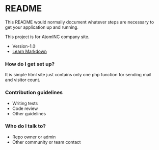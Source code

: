 # README #

This README would normally document whatever steps are necessary to get your application up and running.

This project is for AtomINC company site.


* Version-1.0
* [Learn Markdown](https://bitbucket.org/tutorials/markdowndemo)

### How do I get set up? ###

It is simple html site just contains only one php function for sending mail and visitor count.
### Contribution guidelines ###

* Writing tests
* Code review
* Other guidelines

### Who do I talk to? ###

* Repo owner or admin
* Other community or team contact
